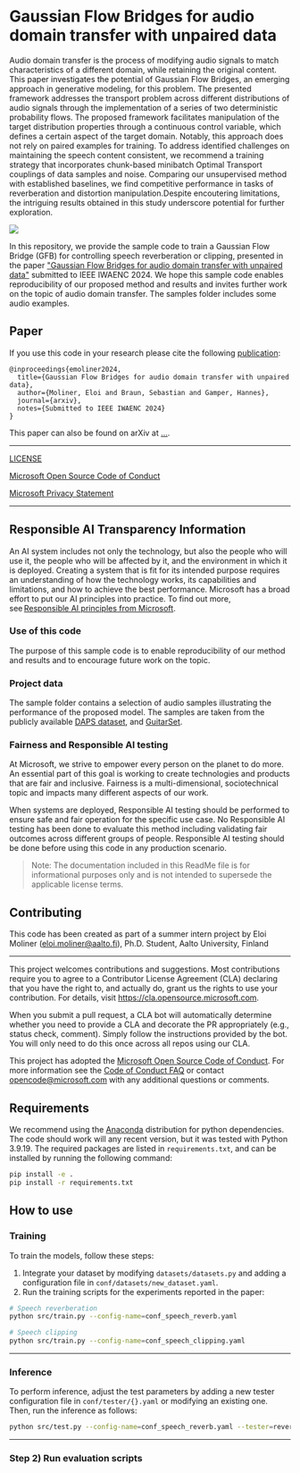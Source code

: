 # Gaussian Flow Bridges for audio domain transfer with unpaired data

Audio domain transfer is the process of modifying audio signals to match characteristics of a different domain, while retaining the original content. This paper investigates the potential of Gaussian Flow Bridges, an emerging approach in generative modeling, for this problem. The presented framework addresses the transport problem across different distributions of audio signals through the implementation of a series of two deterministic probability flows. The proposed framework facilitates manipulation of the target distribution properties through a continuous control variable, which defines a certain aspect of the target domain. Notably, this approach does not rely on paired examples for training. To address identified challenges on maintaining the speech content consistent, we recommend a training strategy that incorporates chunk-based minibatch Optimal Transport couplings of data samples and noise. Comparing our unsupervised method with established baselines, we find competitive performance in tasks of reverberation and distortion manipulation.Despite encoutering limitations, the intriguing results obtained in this study underscore potential for further exploration.

![](assets/diagram.png)

In this repository, we provide the sample code to train a Gaussian Flow Bridge (GFB) for controlling speech reverberation or clipping, presented in the paper ["Gaussian Flow Bridges for audio domain transfer with unpaired data"](https://) submitted to IEEE IWAENC 2024. 
We hope this sample code enables reproducibility of our proposed method and results and invites further work on the topic of audio domain transfer.
The samples folder includes some audio examples. 

## Paper
If you use this code in your research please cite the following [publication](https://):
```
@inproceedings{emoliner2024,
  title={Gaussian Flow Bridges for audio domain transfer with unpaired data},
  author={Moliner, Eloi and Braun, Sebastian and Gamper, Hannes},
  journal={arxiv},
  notes={Submitted to IEEE IWAENC 2024}
}
```

This paper can also be found on arXiv at [...](...).

-----
[LICENSE](https://github.com/microsoft/GFB-audio-control/blob/master/LICENSE)


[Microsoft Open Source Code of Conduct](https://opensource.microsoft.com/codeofconduct)


[Microsoft Privacy Statement](https://go.microsoft.com/fwlink/?LinkId=521839)

-----

## Responsible AI Transparency Information 

An AI system includes not only the technology, but also the people who will use it, the people who will be affected by it, and the environment in which it is deployed. Creating a system that is fit for its intended purpose requires an understanding of how the technology works, its capabilities and limitations, and how to achieve the best performance. Microsoft has a broad effort to put our AI principles into practice. To find out more, see [Responsible AI principles from Microsoft](https://www.microsoft.com/en-us/ai/responsible-ai). 

### Use of this code 

The purpose of this sample code is to enable reproducibility of our method and results and to encourage future work on the topic. 

### Project data 

The sample folder contains a selection of audio samples illustrating the performance of the proposed model. The samples are taken from the publicly available [DAPS dataset](https://zenodo.org/records/4660670), and [GuitarSet](https://zenodo.org/records/3371780).

### Fairness and Responsible AI testing 

At Microsoft, we strive to empower every person on the planet to do more. An essential part of this goal is working to create technologies and products that are fair and inclusive. Fairness is a multi-dimensional, sociotechnical topic and impacts many different aspects of our work.  

When systems are deployed, Responsible AI testing should be performed to ensure safe and fair operation for the specific use case. No Responsible AI testing has been done to evaluate this method including validating fair outcomes across different groups of people. Responsible AI testing should be done before using this code in any production scenario. 

> Note: The documentation included in this ReadMe file is for informational purposes only and is not intended to supersede the applicable license terms. 

## Contributing

This code has been created as part of a summer intern project by Eloi Moliner (eloi.moliner@aalto.fi), Ph.D. Student, Aalto University, Finland

---

This project welcomes contributions and suggestions.  Most contributions require you to agree to a
Contributor License Agreement (CLA) declaring that you have the right to, and actually do, grant us
the rights to use your contribution. For details, visit https://cla.opensource.microsoft.com.

When you submit a pull request, a CLA bot will automatically determine whether you need to provide
a CLA and decorate the PR appropriately (e.g., status check, comment). Simply follow the instructions
provided by the bot. You will only need to do this once across all repos using our CLA.

This project has adopted the [Microsoft Open Source Code of Conduct](https://opensource.microsoft.com/codeofconduct/).
For more information see the [Code of Conduct FAQ](https://opensource.microsoft.com/codeofconduct/faq/) or
contact [opencode@microsoft.com](mailto:opencode@microsoft.com) with any additional questions or comments.

## Requirements

We recommend using the [Anaconda](https://docs.anaconda.com/anaconda/install/) distribution for python dependencies. The code should work will any recent version, but it was tested with Python 3.9.19. The required packages are listed in `requirements.txt`, and can be installed by running the following command:


```bash
pip install -e .
pip install -r requirements.txt 
```


## How to use

### Training 

To train the models, follow these steps:

1. Integrate your dataset by modifying `datasets/datasets.py` and adding a configuration file in `conf/datasets/new_dataset.yaml`.
2. Run the training scripts for the experiments reported in the paper:

```bash
# Speech reverberation
python src/train.py --config-name=conf_speech_reverb.yaml

# Speech clipping
python src/train.py --config-name=conf_speech_clipping.yaml
```


---

### Inference 

To perform inference, adjust the test parameters by adding a new tester configuration file in `conf/tester/{}.yaml` or modifying an existing one. Then, run the inference as follows:

```bash
python src/test.py --config-name=conf_speech_reverb.yaml --tester=reverb_bridge.yaml --checkpoint=$checkpoint_filename
```


-----

### Step 2) Run evaluation scripts


